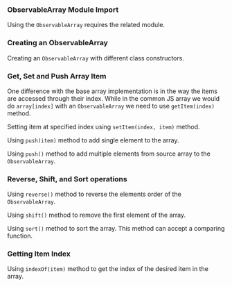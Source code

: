 ### ObservableArray Module Import

Using the `ObservableArray` requires the related module.
<snippet id='observable-array-require'/>
<snippet id='observable-array-require-ts'/>

### Creating an ObservableArray

Creating an `ObservableArray` with different class constructors.
<snippet id='observable-array-creation'/>
<snippet id='observable-array-creation-ts'/>

### Get, Set and Push Array Item

One difference with the base array implementation is in the way the items are accessed through their index.
While in the common JS array we would do `array[index]` with an `ObservableArray` we need to use `getItem(index)` method.
<snippet id='observable-array-item-index'/>
<snippet id='observable-array-item-index-ts'/>

Setting item at specified index using `setItem(index, item)` method.
<snippet id='observable-array-set-item'/>
<snippet id='observable-array-set-item-ts'/>

Using `push(item)` method to add single element to the array.
<snippet id='observable-array-push'/>
<snippet id='observable-array-push-ts'/>

Using `push()` method to add multiple elements from source array to the `ObservableArray`.
<snippet id='observable-array-push-array'/>
<snippet id='observable-array-push-array-ts'/>

### Reverse, Shift, and Sort operations

Using `reverse()` method to reverse the elements order of the `ObservableArray`.
<snippet id='observable-array-reverse'/>
<snippet id='observable-array-reverse-ts'/>

Using `shift()` method to remove the first element of the array.
<snippet id='observable-array-shift'/>
<snippet id='observable-array-shift-ts'/>

Using `sort()` method to sort the array. This method can accept a comparing function.
<snippet id='observable-array-sort'/>
<snippet id='observable-array-sort-ts'/>

### Getting Item Index

Using `indexOf(item)` method to get the index of the desired item in the array.
<snippet id='observable-array-index-of'/>
<snippet id='observable-array-index-of-ts'/>



